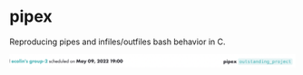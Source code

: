 # pipex
Reproducing pipes and infiles/outfiles bash behavior in C.

![flag](Capture%20d%E2%80%99e%CC%81cran%202023-04-19%20a%CC%80%2018.29.57.png)


